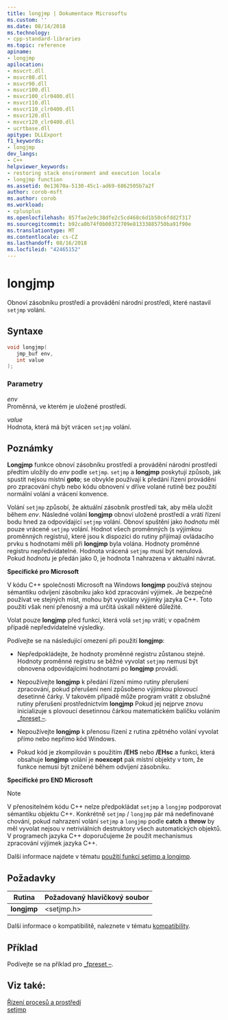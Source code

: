 ```yaml
---
title: longjmp | Dokumentace Microsoftu
ms.custom: ''
ms.date: 08/14/2018
ms.technology:
- cpp-standard-libraries
ms.topic: reference
apiname:
- longjmp
apilocation:
- msvcrt.dll
- msvcr80.dll
- msvcr90.dll
- msvcr100.dll
- msvcr100_clr0400.dll
- msvcr110.dll
- msvcr110_clr0400.dll
- msvcr120.dll
- msvcr120_clr0400.dll
- ucrtbase.dll
apitype: DLLExport
f1_keywords:
- longjmp
dev_langs:
- C++
helpviewer_keywords:
- restoring stack environment and execution locale
- longjmp function
ms.assetid: 0e13670a-5130-45c1-ad69-6862505b7a2f
author: corob-msft
ms.author: corob
ms.workload:
- cplusplus
ms.openlocfilehash: 857fae2e9c38dfe2c5cd468c6d1b50c6fdd2f317
ms.sourcegitcommit: b92ca0b74f0b00372709e81333885750ba91f90e
ms.translationtype: MT
ms.contentlocale: cs-CZ
ms.lasthandoff: 08/16/2018
ms.locfileid: "42465152"
---
```

# <a name="longjmp"></a>longjmp

Obnoví zásobníku prostředí a provádění národní prostředí, které nastavil `setjmp` volání.

## <a name="syntax"></a>Syntaxe

```C
void longjmp(
   jmp_buf env,
   int value
);
```

### <a name="parameters"></a>Parametry

*env*  
Proměnná, ve kterém je uložené prostředí.

*value*  
Hodnota, která má být vrácen `setjmp` volání.

## <a name="remarks"></a>Poznámky

**Longjmp** funkce obnoví zásobníku prostředí a provádění národní prostředí předtím uložily do *env* podle `setjmp`. `setjmp` a **longjmp** poskytují způsob, jak spustit nejsou místní **goto**; se obvykle používají k předání řízení provádění pro zpracování chyb nebo kódu obnovení v dříve volané rutině bez použití normální volání a vrácení konvence.

Volání `setjmp` způsobí, že aktuální zásobník prostředí tak, aby měla uložit během *env*. Následné volání **longjmp** obnoví uložené prostředí a vrátí řízení bodu hned za odpovídající `setjmp` volání. Obnoví spuštění jako *hodnotu* měl pouze vrácené `setjmp` volání. Hodnot všech proměnných (s výjimkou proměnných registru), které jsou k dispozici do rutiny přijímají ovládacího prvku s hodnotami měli při **longjmp** byla volána. Hodnoty proměnné registru nepředvídatelné. Hodnota vrácená `setjmp` musí být nenulová. Pokud *hodnotu* je předán jako 0, je hodnota 1 nahrazena v aktuální návrat.

**Specifické pro Microsoft**

V kódu C++ společnosti Microsoft na Windows **longjmp** používá stejnou sémantiku odvíjení zásobníku jako kód zpracování výjimek. Je bezpečné používat ve stejných míst, mohou být vyvolány výjimky jazyka C++. Toto použití však není přenosný a má určitá úskalí některé důležité.

Volat pouze **longjmp** před funkci, která volá `setjmp` vrátí; v opačném případě nepředvídatelné výsledky.

Podívejte se na následující omezení při použití **longjmp**:

- Nepředpokládejte, že hodnoty proměnné registru zůstanou stejné. Hodnoty proměnné registru se běžné vyvolat `setjmp` nemusí být obnovena odpovídajícími hodnotami po **longjmp** provádí.

- Nepoužívejte **longjmp** k předání řízení mimo rutiny přerušení zpracování, pokud přerušení není způsobeno výjimkou plovoucí desetinné čárky. V takovém případě může program vrátit z obslužné rutiny přerušení prostřednictvím **longjmp** Pokud jej nejprve znovu inicializuje s plovoucí desetinnou čárkou matematickém balíčku voláním [_fpreset –](fpreset.md).

- Nepoužívejte **longjmp** k přenosu řízení z rutina zpětného volání vyvolat přímo nebo nepřímo kód Windows.

- Pokud kód je zkompilován s použitím **/EHS** nebo **/EHsc** a funkci, která obsahuje **longjmp** volání je **noexcept** pak místní objekty v tom, že funkce nemusí být zničené během odvíjení zásobníku.

**Specifické pro END Microsoft**

> [!NOTE]  
> V přenositelném kódu C++ nelze předpokládat `setjmp` a `longjmp` podporovat sémantiku objektu C++. Konkrétně `setjmp` / `longjmp` pár má nedefinované chování, pokud nahrazení volání `setjmp` a `longjmp` podle **catch** a **throw** by měl vyvolat nejsou v netriviálních destruktory všech automatických objektů. V programech jazyka C++ doporučujeme že použít mechanismus zpracování výjimek jazyka C++.

Další informace najdete v tématu [použití funkcí setjmp a longjmp](../../cpp/using-setjmp-longjmp.md).

## <a name="requirements"></a>Požadavky

|Rutina|Požadovaný hlavičkový soubor|
|-------------|---------------------|
|**longjmp**|\<setjmp.h>|

Další informace o kompatibilitě, naleznete v tématu [kompatibility](../../c-runtime-library/compatibility.md).

## <a name="example"></a>Příklad

Podívejte se na příklad pro [_fpreset –](fpreset.md).

## <a name="see-also"></a>Viz také:

[Řízení procesů a prostředí](../../c-runtime-library/process-and-environment-control.md)  
[setjmp](setjmp.md)  
